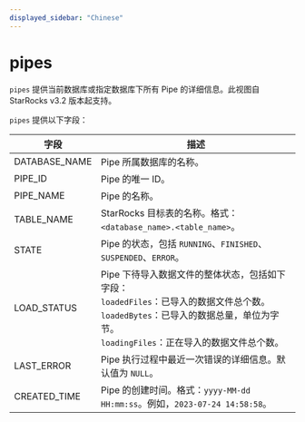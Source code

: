 ```yaml
---
displayed_sidebar: "Chinese"
---
```


# pipes

`pipes` 提供当前数据库或指定数据库下所有 Pipe 的详细信息。此视图自 StarRocks v3.2 版本起支持。

`pipes` 提供以下字段：

| **字段**      | **描述**                                                     |
| ------------- | ------------------------------------------------------------ |
| DATABASE_NAME | Pipe 所属数据库的名称。                                      |
| PIPE_ID       | Pipe 的唯一 ID。                                             |
| PIPE_NAME     | Pipe 的名称。                                                |
| TABLE_NAME    | StarRocks 目标表的名称。格式：`<database_name>.<table_name>`。 |
| STATE         | Pipe 的状态，包括 `RUNNING`、`FINISHED`、`SUSPENDED`、`ERROR`。 |
| LOAD_STATUS   | Pipe 下待导入数据文件的整体状态，包括如下字段：<br />`loadedFiles`：已导入的数据文件总个数。<br />`loadedBytes`：已导入的数据总量，单位为字节。<br />`loadingFiles`：正在导入的数据文件总个数。 |
| LAST_ERROR    | Pipe 执行过程中最近一次错误的详细信息。默认值为 `NULL`。     |
| CREATED_TIME  | Pipe 的创建时间。格式：`yyyy-MM-dd HH:mm:ss`。例如，`2023-07-24 14:58:58`。 |
